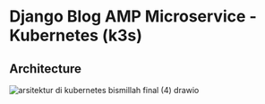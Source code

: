 # Django Blog AMP Microservice - Kubernetes (k3s)

## Architecture
![arsitektur di kubernetes bismillah final (4) drawio](https://user-images.githubusercontent.com/69528812/216634305-7bd0dfaa-a478-4e7f-9d2e-415b7b53530a.png)
